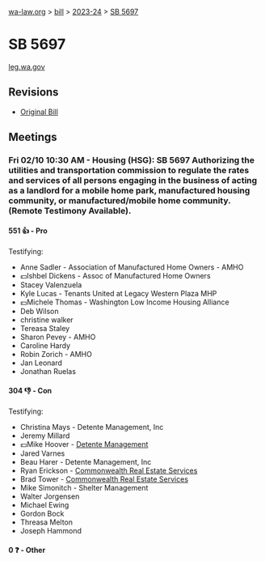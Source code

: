 [wa-law.org](/) > [bill](/bill/) > [2023-24](/bill/2023-24/) > [SB 5697](/bill/2023-24/sb/5697/)

# SB 5697
[leg.wa.gov](https://app.leg.wa.gov/billsummary?BillNumber=5697&Year=2023&Initiative=false)

## Revisions
* [Original Bill](1/)

## Meetings
### Fri 02/10 10:30 AM - Housing (HSG): SB 5697 Authorizing the utilities and transportation commission to regulate the rates and services of all persons engaging in the business of acting as a landlord for a mobile home park, manufactured housing community, or manufactured/mobile home community. (Remote Testimony Available).
#### 551 👍 - Pro
Testifying:
* Anne Sadler - Association of Manufactured Home Owners - AMHO
* 💵Ishbel Dickens - Assoc of Manufactured Home Owners
* Stacey Valenzuela
* Kyle Lucas - Tenants United at Legacy Western Plaza MHP
* 💵Michele Thomas - Washington Low Income Housing Alliance
* Deb Wilson
* christine walker
* Tereasa Staley
* Sharon Pevey - AMHO
* Caroline Hardy
* Robin Zorich - AMHO
* Jan Leonard
* Jonathan Ruelas

#### 304 👎 - Con
Testifying:
* Christina Mays - Detente Management, Inc
* Jeremy Millard
* 💵Mike Hoover - [Detente Management](/org/detente_management/)
* Jared Varnes
* Beau Harer - Detente Management, Inc
* Ryan Erickson - [Commonwealth Real Estate Services](/org/commonwealth_real_estate_services/)
* Brad Tower - [Commonwealth Real Estate Services](/org/commonwealth_real_estate_services/)
* Mike Simonitch - Shelter Management
* Walter Jorgensen
* Michael Ewing
* Gordon Bock
* Threasa Melton
* Joseph Hammond

#### 0 ❓ - Other
